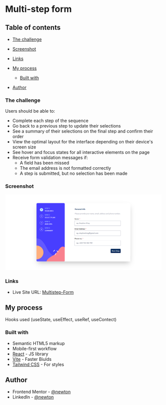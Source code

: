 # Multi-step form

## Table of contents

- [The challenge](#the-challenge)
- [Screenshot](#screenshot)
- [Links](#links)
- [My process](#my-process)

  - [Built with](#built-with)

- [Author](#author)

### The challenge

Users should be able to:

- Complete each step of the sequence
- Go back to a previous step to update their selections
- See a summary of their selections on the final step and confirm their order
- View the optimal layout for the interface depending on their device's screen size
- See hover and focus states for all interactive elements on the page
- Receive form validation messages if:
  - A field has been missed
  - The email address is not formatted correctly
  - A step is submitted, but no selection has been made

### Screenshot

![](./screenshot.png)

### Links

- Live Site URL: [Multistep-Form](https://newt-multistep-form.netlify.app/)

## My process

Hooks used (useState, useEffect, useRef, useContect)

### Built with

- Semantic HTML5 markup
- Mobile-first workflow
- [React](https://reactjs.org/) - JS library
- [Vite](https://nextjs.org/) - Faster Biulds
- [Tailwind CSS](https://styled-components.com/) - For styles

## Author

- Frontend Mentor - [@newton](https://www.frontendmentor.io/profile/newton-w)
- LinkedIn - [@newton](https://www.linkedin.com/in/newton-warui/)
